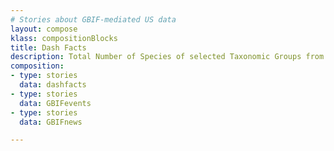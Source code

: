 ```yaml
---
# Stories about GBIF-mediated US data
layout: compose
klass: compositionBlocks
title: Dash Facts
description: Total Number of Species of selected Taxonomic Groups from the ASEAN.
composition:
- type: stories
  data: dashfacts
- type: stories
  data: GBIFevents
- type: stories
  data: GBIFnews  

---
```

